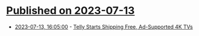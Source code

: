 # [Published on 2023-07-13](index.md)

* [2023-07-13, 16:05:00](https://entertainment.slashdot.org/story/23/07/13/162253/telly-starts-shipping-free-ad-supported-4k-tvs?utm_source=rss1.0mainlinkanon&utm_medium=feed) - [Telly Starts Shipping Free, Ad-Supported 4K TVs](https://entertainment.slashdot.org/story/23/07/13/162253/telly-starts-shipping-free-ad-supported-4k-tvs?utm_source=rss1.0mainlinkanon&utm_medium=feed)
